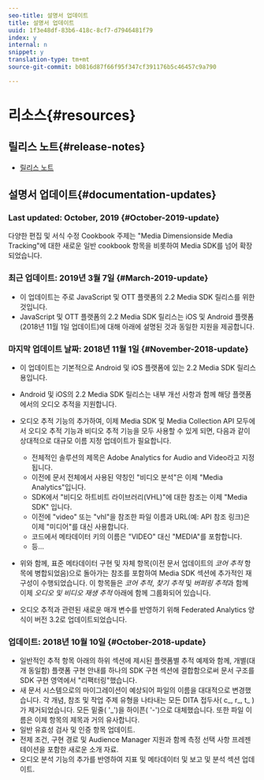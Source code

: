 ```yaml
---
seo-title: 설명서 업데이트
title: 설명서 업데이트
uuid: 1f3e48df-83b6-418c-8cf7-d7946481f79
index: y
internal: n
snippet: y
translation-type: tm+mt
source-git-commit: b0816d87f66f95f347cf391176b5c46457c9a790

---
```



# 리소스{#resources}

## 릴리스 노트{#release-notes}

* [릴리스 노트](https://docs.adobe.com/content/help/en/release-notes/experience-cloud/current.html)

## 설명서 업데이트{#documentation-updates}

### Last updated: October, 2019 {#October-2019-update}

다양한 편집 및 서식 수정
Cookbook 주제는 "Media Dimensionside Media Tracking"에 대한 새로운 일반 cookbook 항목을 비롯하여 Media SDK를 넘어 확장되었습니다.


### 최근 업데이트: 2019년 3월 7일 {#March-2019-update}

* 이 업데이트는 주로 JavaScript 및 OTT 플랫폼의 2.2 Media SDK 릴리스를 위한 것입니다.
* JavaScript 및 OTT 플랫폼의 2.2 Media SDK 릴리스는 iOS 및 Android 플랫폼(2018년 11월 1일 업데이트)에 대해 아래에 설명된 것과 동일한 지원을 제공합니다.

### 마지막 업데이트 날짜: 2018년 11월 1일 {#November-2018-update}

* 이 업데이트는 기본적으로 Android 및 iOS 플랫폼에 있는 2.2 Media SDK 릴리스용입니다.
* Android 및 iOS의 2.2 Media SDK 릴리스는 내부 개선 사항과 함께 해당 플랫폼에서의 오디오 추적을 지원합니다.
* 오디오 추적 기능의 추가하여, 이제 Media SDK 및 Media Collection API 모두에서 오디오 추적 기능과 비디오 추적 기능을 모두 사용할 수 있게 되면, 다음과 같이 상대적으로 대규모 이름 지정 업데이트가 필요합니다.

   * 전체적인 솔루션의 제목은 Adobe Analytics for Audio and Video라고 지정됩니다.
   * 이전에 문서 전체에서 사용된 약칭인 "비디오 분석"은 이제 "Media Analytics"입니다.
   * SDK에서 "비디오 하트비트 라이브러리(VHL)"에 대한 참조는 이제 "Media SDK" 입니다.
   * 이전에 "video" 또는 "vhl"을 참조한 파일 이름과 URL(예: API 참조 링크)은 이제 "미디어"를 대신 사용합니다.
   * 코드에서 메타데이터 키의 이름은 "VIDEO" 대신 "MEDIA"를 포함합니다.
   * 등...

* 위와 함께, 표준 메타데이터 구현 및 자체 항목(이전 문서 업데이트의 *코어 추적* 항목에 병합되었음)으로 돌아가는 참조를 포함하여 Media SDK 섹션에 추가적인 재구성이 수행되었습니다. 이 항목들은 *코어 추적*, *찾기 추적* 및 *버퍼링 추적*&#x200B;과 함께 이제 *오디오 및 비디오 재생 추적* 아래에 함께 그룹화되어 있습니다.

* 오디오 추적과 관련된 새로운 매개 변수를 반영하기 위해 Federated Analytics 양식이 버전 3.2로 업데이트되었습니다.

### 업데이트: 2018년 10월 10일 {#October-2018-update}

* 일반적인 추적 항목 아래의 하위 섹션에 제시된 플랫폼별 추적 예제와 함께, 개별(대개 동일함) 플랫폼 구현 안내를 하나의 SDK 구현 섹션에 결합함으로써 문서 구조를 SDK 구현 영역에서 "리팩터링"했습니다.
* 새 문서 시스템으로의 마이그레이션이 예상되어 파일의 이름을 대대적으로 변경했습니다. 각 개념, 참조 및 작업 주제 유형을 나타내는 모든 DITA 접두사( c_, r_, t_ ) 가 제거되었습니다. 모든 밑줄( '_')을 하이픈( '-')으로 대체했습니다. 또한 파일 이름은 이제 항목의 제목과 거의 유사합니다.
* 일반 유효성 검사 및 인증 항목 업데이트.
* 전제 조건, 구현 경로 및 Audience Manager 지원과 함께 측정 선택 사항 프레젠테이션을 포함한 새로운 소개 자료.
* 오디오 분석 기능의 추가를 반영하여 지표 및 메타데이터 및 보고 및 분석 섹션 업데이트.
